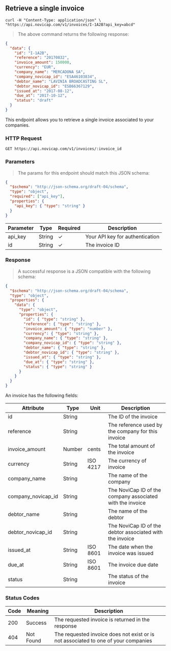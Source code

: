 ## Retrieve a single invoice

```shell
curl -H "Content-Type: application/json" \
"https://api.novicap.com/v1/invoices/I-1A2B?api_key=abcd"
```

> The above command returns the following response:

```json
{
  "data": {
    "id": "I-1A2B",
    "reference": "20170832",
    "invoice_amount": 150000,
    "currency": "EUR",
    "company_name": "MERCADONA SA",
    "company_novicap_id": "ESA46103834",
    "debtor_name": "LAVINIA BROADCASTING SL",
    "debtor_novicap_id": "ESB66367129",
    "issued_at": "2017-08-12",
    "due_at": "2017-10-12",
    "status": "draft"
  }
}
```

This endpoint allows you to retrieve a single invoice associated to your companies.

### HTTP Request

`GET https://api.novicap.com/v1/invoices/:invoice_id`

### Parameters

> The params for this endpoint should match this JSON schema:

```json
{
  "$schema": "http://json-schema.org/draft-04/schema",
  "type": "object",
  "required": ["api_key"],
  "properties": {
    "api_key": { "type": "string" }
  }
}
```

| Parameter           | Type   | Required | Description                     |
|---------------------|--------|----------|---------------------------------|
| api_key             | String | ✓        | Your API key for authentication |
| id                  | String | ✓        | The invoice ID                  |

### Response

> A successful response is a JSON compatible with the following schema:

```json
{
  "$schema": "http://json-schema.org/draft-04/schema",
  "type": "object",
  "properties": {
    "data": {
      "type": "object",
      "properties": {
        "id": { "type": "string" },
        "reference": { "type": "string" },
        "invoice_amount": { "type": "number" },
        "currency": { "type": "string" },
        "company_name": { "type": "string" },
        "company_novicap_id": { "type": "string" },
        "debtor_name": { "type": "string" },
        "debtor_novicap_id": { "type": "string" },
        "issued_at": { "type": "string" },
        "due_at": { "type": "string" },
        "status": { "type": "string" }
      }
    }
  }
}
```

An invoice has the following fields:

| Attribute          | Type   | Unit     | Description                                               |
|--------------------|--------|----------|-----------------------------------------------------------|
| id                 | String |          | The ID of the invoice                                     |
| reference          | String |          | The reference used by the company for this invoice        |
| invoice_amount     | Number | cents    | The total amount of the invoice                           |
| currency           | String | ISO 4217 | The currency of invoice                                   |
| company_name       | String |          | The name of the company                                   |
| company_novicap_id | String |          | The NoviCap ID of the company associated with the invoice |
| debtor_name        | String |          | The name of the debtor                                    |
| debtor_novicap_id  | String |          | The NoviCap ID of the debtor associated with the invoice  |
| issued_at          | String | ISO 8601 | The date when the invoice was issued                      |
| due_at             | String | ISO 8601 | The invoice due date                                      |
| status             | String |          | The status of the invoice                                 |

### Status Codes

| Code | Meaning              | Description                                                                        |
|------|----------------------|------------------------------------------------------------------------------------|
| 200  | Success              | The requested invoice is returned in the response                                  |
| 404  | Not Found            | The requested invoice does not exist or is not associated to one of your companies |
